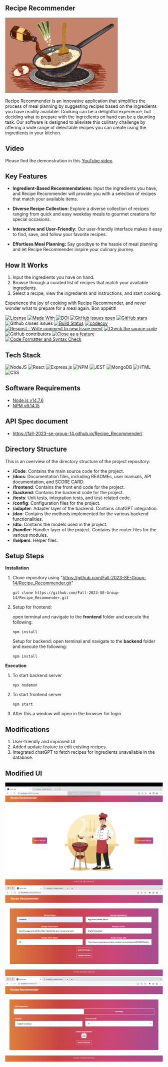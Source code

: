 ## Recipe Recommender
![Helo](recipe.gif)


Recipe Recommender is an innovative application that simplifies the process of meal planning by suggesting recipes based on the ingredients you have readily available. Cooking can be a delightful experience, but deciding what to prepare with the ingredients on hand can be a daunting task. Our software is designed to alleviate this culinary challenge by offering a wide range of delectable recipes you can create using the ingredients in your kitchen.

## Video
Please find the demonstration in this [YouTube video](https://www.youtube.com/watch?v=dcHxln0QEB4).

## Key Features

- **Ingredient-Based Recommendations:** Input the ingredients you have, and Recipe Recommender will provide you with a selection of recipes that match your available items.

- **Diverse Recipe Collection:** Explore a diverse collection of recipes ranging from quick and easy weekday meals to gourmet creations for special occasions.

- **Interactive and User-Friendly:** Our user-friendly interface makes it easy to find, save, and follow your favorite recipes.

- **Effortless Meal Planning:** Say goodbye to the hassle of meal planning and let Recipe Recommender inspire your culinary journey.

## How It Works

1. Input the ingredients you have on hand.
2. Browse through a curated list of recipes that match your available ingredients.
3. Select a recipe, view the ingredients and instructions, and start cooking.

Experience the joy of cooking with Recipe Recommender, and never wonder what to prepare for a meal again. Bon appétit!

[![License](https://img.shields.io/badge/License-MIT-blue.svg)](https://opensource.org/licenses/MIT)
[![Made With](https://img.shields.io/badge/made%20with-javascript-gree)](https://www.javascript.com/)
[![DOI](https://zenodo.org/badge/429944963.svg)](https://zenodo.org/badge/latestdoi/429944963)
[![GitHub issues open](https://img.shields.io/github/issues/thosaniparth/Recipe_Recommender)](https://github.com/thosaniparth/Recipe_Recommender/issues)
[![GitHub stars](https://badgen.net/github/stars/thosaniparth/Recipe_Recommender)](https://badgen.net/github/stars/thosaniparth/Recipe_Recommender)
![Github closes issues](https://img.shields.io/github/issues-closed-raw/thosaniparth/Recipe_Recommender)
[![Build Status](https://github.com/thosaniparth/Recipe_Recommender/actions/workflows/coverage.yml/badge.svg)](https://github.com/thosaniparth/Recipe_Recommender)
[![codecov](https://codecov.io/gh/thosaniparth/Recipe_Recommender/branch/master/graph/badge.svg?token=M48I2E3PLL)](https://codecov.io/gh/thosaniparth/Recipe_Recommender)
[![Respost - Write comment to new Issue event](https://github.com/thosaniparth/Recipe_Recommender/actions/workflows/Respost.yml/badge.svg)](https://github.com/thosaniparth/Recipe_Recommender/actions/workflows/Respost.yml)
[![Check the source code](https://github.com/thosaniparth/Recipe_Recommender/actions/workflows/codeFormatter.yml/badge.svg)](https://github.com/thosaniparth/Recipe_Recommender/actions/workflows/codeFormatter.yml)
![GitHub contributors](https://img.shields.io/github/contributors/thosaniparth/Recipe_Recommender)
[![Close as a feature](https://github.com/thosaniparth/Recipe_Recommender/actions/workflows/close_as_a_feature.yml/badge.svg)](https://github.com/thosaniparth/Recipe_Recommender/actions/workflows/close_as_a_feature.yml)
[![Code Formatter and Syntax Check](https://github.com/thosaniparth/Recipe_Recommender/actions/workflows/Code_Formatter_and_Syntax_Check.yml/badge.svg)](https://github.com/thosaniparth/Recipe_Recommender/actions/workflows/Code_Formatter_and_Syntax_Check.yml)

## Tech Stack

![NodeJS](https://img.shields.io/badge/node.js-6DA55F?style=for-the-badge&logo=node.js&logoColor=white) ![React](https://img.shields.io/badge/react-%2320232a.svg?style=for-the-badge&logo=react&logoColor=%2361DAFB) ![Express.js](https://img.shields.io/badge/express.js-%23404d59.svg?style=for-the-badge&logo=express&logoColor=%2361DAFB) ![NPM](https://img.shields.io/badge/npm-CB3837?style=for-the-badge&logo=npm&logoColor=white) ![JEST](https://img.shields.io/badge/Jest-C21325?style=for-the-badge&logo=jest&logoColor=white) ![MongoDB](https://img.shields.io/badge/MongoDB-%234ea94b.svg?style=for-the-badge&logo=mongodb&logoColor=white) ![HTML](https://img.shields.io/badge/HTML5-E34F26?style=for-the-badge&logo=html5&logoColor=white) ![CSS](https://img.shields.io/badge/CSS3-1572B6?style=for-the-badge&logo=css3&logoColor=white)

## Software Requirements

- [Node.js v14.7.6](https://nodejs.org/en/download/)
- [NPM v6.14.15](https://nodejs.org/en/download/)
  
## API Spec document

- https://fall-2023-se-group-14.github.io/Recipe_Recommender/

## Directory Structure

This is an overview of the directory structure of the project repository:

- **/Code**: Contains the main source code for the project.
- **/docs**: Documentation files, including READMEs, user manuals, API documentation, and SCORE CARD.
- **/frontend**: Contains the front end code for the project.
- **/backend**: Contains the backend code for the project.
- **/__tests__**: Unit tests, integration tests, and test-related code.
- **/config**: Configuration files for the project.
- **/adapter**: Adapter layer of the backend. Contains chatGPT integration.
- **/dao**: Contains the methods implemented for the various backend functionalities.
- **/dto**: Contains the models used in the project.
- **/handler**: Handler layer of the project. Contains the router files for the various modules.
- **/helpers**: Helper files.


## Setup Steps
**Installation**

1. Clone repository using "https://github.com/Fall-2023-SE-Group-14/Recipe_Recommender.git"
      ```
      git clone https://github.com/Fall-2023-SE-Group-14/Recipe_Recommender.git
      ```
2. Setup for frontend:

    open terminal and navigate to the **frontend** folder and execute the following:
      ```
      npm install
      ```
    Setup for backend:
        open terminal and navigate to the **backend** folder and execute the following:

      ```
      npm install
      ```
**Execution**
1. To start backend server
    ```
    npx nodemon
    ```
2. To start frontend server
    ```
    npm start
    ```
3. After this a window will open in the browser for login

## Modifications

1. User-friendly and improved UI
2. Added update feature to edit existing recipes.
3. Integrated chatGPT to fetch recipes for ingredients unavailable in the database.

## Modified UI
![Helo](homepage.png)
![Helo](addrecipe.png)
![Helo](searchrecipe.png)



